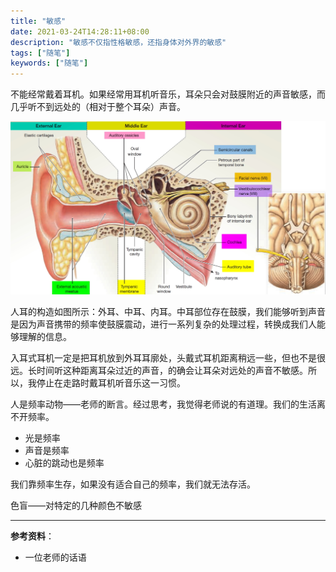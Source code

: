 ```yaml
---
title: "敏感"
date: 2021-03-24T14:28:11+08:00
description: "敏感不仅指性格敏感，还指身体对外界的敏感"
tags: ["随笔"]
keywords: ["随笔"]
---
```


不能经常戴着耳机。如果经常用耳机听音乐，耳朵只会对鼓膜附近的声音敏感，而几乎听不到远处的（相对于整个耳朵）声音。

![ear](/images/ear.jpeg)

人耳的构造如图所示：外耳、中耳、内耳。中耳部位存在鼓膜，我们能够听到声音是因为声音携带的频率使鼓膜震动，进行一系列复杂的处理过程，转换成我们人能够理解的信息。

入耳式耳机一定是把耳机放到外耳耳廓处，头戴式耳机距离稍远一些，但也不是很远。长时间听这种距离耳朵过近的声音，的确会让耳朵对远处的声音不敏感。所以，我停止在走路时戴耳机听音乐这一习惯。

人是频率动物——老师的断言。经过思考，我觉得老师说的有道理。我们的生活离不开频率。

- 光是频率
- 声音是频率
- 心脏的跳动也是频率

我们靠频率生存，如果没有适合自己的频率，我们就无法存活。

色盲——对特定的几种颜色不敏感

---

**参考资料**：

- 一位老师的话语
